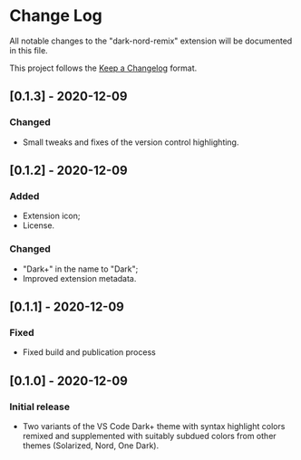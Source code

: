 # Change Log

All notable changes to the "dark-nord-remix" extension will be documented in this file.

This project follows the [Keep a Changelog](http://keepachangelog.com/) format.

## [0.1.3] - 2020-12-09
### Changed
- Small tweaks and fixes of the version control highlighting.

## [0.1.2] - 2020-12-09
### Added
- Extension icon;
- License.

### Changed
- "Dark+" in the name to "Dark";
- Improved extension metadata.

## [0.1.1] - 2020-12-09
### Fixed
- Fixed build and publication process

## [0.1.0] - 2020-12-09
### Initial release
- Two variants of the VS Code Dark+ theme with syntax highlight colors remixed and supplemented with suitably subdued colors from other themes (Solarized, Nord, One Dark). 

